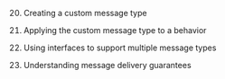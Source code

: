 20. Creating a custom message type

21. Applying the custom message type to a behavior

22. Using interfaces to support multiple message types

23. Understanding message delivery guarantees
